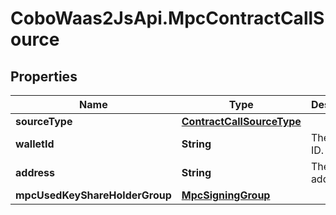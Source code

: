 # CoboWaas2JsApi.MpcContractCallSource

## Properties

Name | Type | Description | Notes
------------ | ------------- | ------------- | -------------
**sourceType** | [**ContractCallSourceType**](ContractCallSourceType.md) |  | 
**walletId** | **String** | The wallet ID. | 
**address** | **String** | The wallet address. | 
**mpcUsedKeyShareHolderGroup** | [**MpcSigningGroup**](MpcSigningGroup.md) |  | [optional] 



